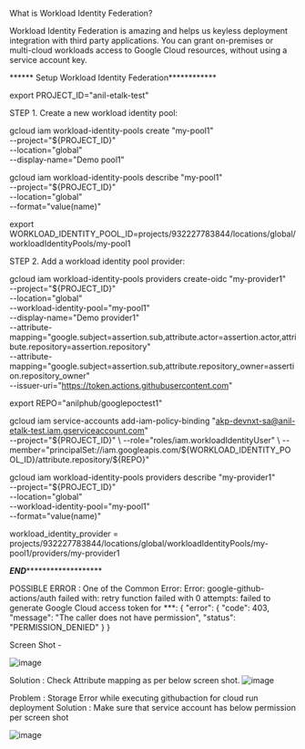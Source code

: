 What is Workload Identity Federation?

Workload Identity Federation is amazing and helps us keyless deployment integration with third party applications. You can grant on-premises or multi-cloud workloads access to Google Cloud resources, without using a service account key.


****** Setup Workload Identity Federation************

export PROJECT_ID="anil-etalk-test"

STEP 1. Create a new workload identity pool:

gcloud iam workload-identity-pools create "my-pool1" \
  --project="${PROJECT_ID}" \
  --location="global" \
  --display-name="Demo pool1"

gcloud iam workload-identity-pools describe "my-pool1" \
  --project="${PROJECT_ID}" \
  --location="global" \
  --format="value(name)"

export WORKLOAD_IDENTITY_POOL_ID=projects/932227783844/locations/global/workloadIdentityPools/my-pool1

STEP 2. Add a workload identity pool provider:

gcloud iam workload-identity-pools providers create-oidc "my-provider1" \
  --project="${PROJECT_ID}" \
  --location="global" \
  --workload-identity-pool="my-pool1" \
  --display-name="Demo provider1" \
  --attribute-mapping="google.subject=assertion.sub,attribute.actor=assertion.actor,attribute.repository=assertion.repository" \
  --attribute-mapping="google.subject=assertion.sub,attribute.repository_owner=assertion.repository_owner" \
  --issuer-uri="https://token.actions.githubusercontent.com"
  

export REPO="anilphub/googlepoctest1"

gcloud iam service-accounts add-iam-policy-binding "akp-devnxt-sa@anil-etalk-test.iam.gserviceaccount.com" \
  --project="${PROJECT_ID}" \
  --role="roles/iam.workloadIdentityUser" \
  --member="principalSet://iam.googleapis.com/${WORKLOAD_IDENTITY_POOL_ID}/attribute.repository/${REPO}"


gcloud iam workload-identity-pools providers describe "my-provider1" \
  --project="${PROJECT_ID}" \
  --location="global" \
  --workload-identity-pool="my-pool1" \
  --format="value(name)"
  
workload_identity_provider = projects/932227783844/locations/global/workloadIdentityPools/my-pool1/providers/my-provider1

***********************************END******************************************************



POSSIBLE ERROR : One of the Common Error:
Error: google-github-actions/auth failed with: retry function failed with 0 attempts: failed to generate Google Cloud access token for ***:
{
  "error": {
    "code": 403,
    "message": "The caller does not have permission",
    "status": "PERMISSION_DENIED"
  }
}

Screen Shot - 

![image](https://user-images.githubusercontent.com/42490682/170505639-a32d3a94-3e54-430c-9623-f860505ec267.png)

Solution : 
Check Attribute mapping as per below screen shot.
![image](https://user-images.githubusercontent.com/42490682/170504807-b3d3f7c1-d7a1-4898-a8d7-4cc681b333b3.png)

Problem : Storage Error while executing githubaction for cloud run deployment
Solution : Make sure that service account has below permission per screen shot

![image](https://user-images.githubusercontent.com/42490682/170511909-8ef1cdd4-acf3-4cfd-843b-36207318ad35.png)
